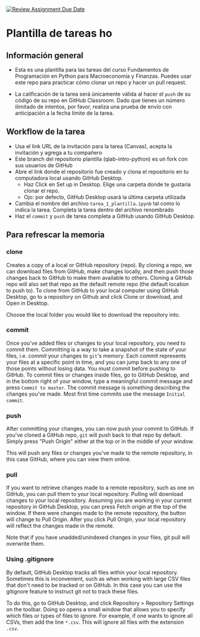 [![Review Assignment Due Date](https://classroom.github.com/assets/deadline-readme-button-24ddc0f5d75046c5622901739e7c5dd533143b0c8e959d652212380cedb1ea36.svg)](https://classroom.github.com/a/RqxqTquL)
# Plantilla de tareas ho

## Información general

- Esta es una plantilla para las tareas del curso Fundamentos de Programación en Python para Macroeconomía y Finanzas. Puedes usar este repo para practicar cómo clonar un repo y hacer un pull request.

- La calificación de la tarea será únicamente válida al hacer el `push` de su código de su repo en GitHub Classroom. Dado que tienes un número ilimitado de intentos, por favor, realiza una prueba de envío con anticipación a la fecha límite de la tarea.

## Workflow de la tarea

- Usa el link URL de la invitación para la tarea (Canvas), acepta la invitación y agrega a tu compañero
- Este branch del repositorio plantilla (qlab-intro-python) es un fork con sus usuarios de GitHub
- Abre el link donde el repositorio fue creado y clona el repositorio en tu computadora local usando GitHub Desktop.
    - Haz Click en Set up in Desktop. Elige una carpeta donde te gustaría clonar el repo.
    - Ojo: por defecto, GitHub Desktop usará la última carpeta utilizada
- Cambia el nombre del archivo `tarea_1_plantilla.ipynb` tal como lo indica la tarea. Completa la tarea dentro del archivo renombrado
- Haz el `commit` y `push` de tarea completa a GitHub usando GitHub Desktop


## Para refrescar la memoria

### clone
Creates a copy of a local or GitHub repository (repo). By cloning a repo, we can download files from GitHub, make changes locally, and then push those changes back to GitHub to make them available to others. Cloning a GitHub repo will also set that repo as the default remote repo (the default location to push to). To clone from GitHub to your local computer using GitHub Desktop, go to a repository on Github and click Clone or download, and Open in Desktop.

Choose the local folder you would like to download the repository into.

### commit
Once you've added files or changes to your local repository, you need to commit them. Committing is a way to take a snapshot of the state of your files, i.e. *commit* your changes to `git`'s memory. Each commit represents your files at a specific point in time, and you can jump back to any one of those points without losing data. You must commit before pushing to GitHub. To commit files or changes inside files, go to GitHub Desktop, and in the bottom right of your window, type a meaningful commit message and press `Commit to master`. The commit message is something describing the changes you've made. Most first time commits use the message `Initial commit`.

### push
After committing your changes, you can now push your commit to GitHub. If you've cloned a GitHub repo, `git` will push back to that repo by default. Simply press "Push Origin" either at the top or in the middle of your window.

This will push any files or changes you've made to the remote repository, in this case GitHub, where you can view them online.

### pull
If you want to retrieve changes made to a remote repository, such as one on GitHub, you can pull them to your local repository. Pulling will download changes to your local repository. Assuming you are working in your current repository in GitHub Desktop, you can press Fetch origin at the top of the window. If there were changes made to the remote repository, the button will change to Pull Origin. After you click Pull Origin, your local repository will reflect the changes made in the remote.

Note that if you have unadded/unindexed changes in your files, git pull will overwrite them.

### Using .gitignore
By default, GitHub Desktop tracks all files within your local repository. Sometimes this is inconvenient, such as when working with large CSV files that don't need to be tracked or on GitHub. In this case you can use the gitignore feature to instruct git not to track these files.

To do this, go to GitHub Desktop, and click Repository > Repository Settings on the toolbar. Doing so opens a small window that allows you to specify which files or types of files to ignore. For example, if one wants to ignore all CSVs, then add the line `*.csv`. This will ignore all files with the extension `.csv`.



